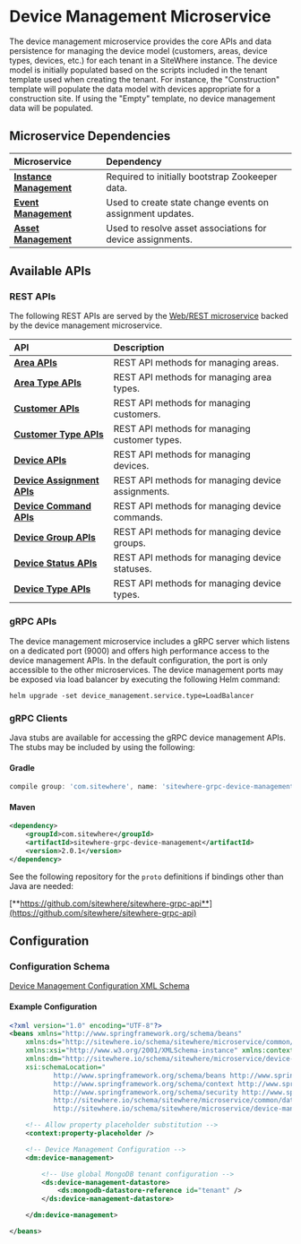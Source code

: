# Device Management Microservice

<Seo/>

<MicroserviceBadge text="Multitenant Microservice" type="multitenant"/>
The device management microservice provides the core APIs and data persistence
for managing the device model (customers, areas, device types, devices, etc.) for each tenant
in a SiteWhere instance. The device model is initially populated based on the scripts included
in the tenant template used when creating the tenant. For instance, the "Construction" template
will populate the data model with devices appropriate for a construction site. If using the
"Empty" template, no device management data will be populated.

## Microservice Dependencies

| Microservice                                        | Dependency                                                 |
| :-------------------------------------------------- | :--------------------------------------------------------- |
| **[Instance Management](./instance-management.md)** | Required to initially bootstrap Zookeeper data.            |
| **[Event Management](./event-management.md)**       | Used to create state change events on assignment updates.  |
| **[Asset Management](./asset-management.md)**       | Used to resolve asset associations for device assignments. |

## Available APIs

### REST APIs

The following REST APIs are served by the [Web/REST microservice](web-rest.md) backed by the device
management microservice.

| API                                                                                 | Description                                       |
| :---------------------------------------------------------------------------------- | :------------------------------------------------ |
| [**Area APIs**](http://sitewhere.io/docs/2.0.0/api2/#tag/areas)                     | REST API methods for managing areas.              |
| [**Area Type APIs**](http://sitewhere.io/docs/2.0.0/api2/#tag/area-types)           | REST API methods for managing area types.         |
| [**Customer APIs**](http://sitewhere.io/docs/2.0.0/api2/#tag/customers)             | REST API methods for managing customers.          |
| [**Customer Type APIs**](http://sitewhere.io/docs/2.0.0/api2/#tag/customer-types)   | REST API methods for managing customer types.     |
| [**Device APIs**](http://sitewhere.io/docs/2.0.0/api2/#tag/devices)                 | REST API methods for managing devices.            |
| [**Device Assignment APIs**](http://sitewhere.io/docs/2.0.0/api2/#tag/assignments)  | REST API methods for managing device assignments. |
| [**Device Command APIs**](http://sitewhere.io/docs/2.0.0/api2/#tag/device-commands) | REST API methods for managing device commands.    |
| [**Device Group APIs**](http://sitewhere.io/docs/2.0.0/api2/#tag/device-groups)     | REST API methods for managing device groups.      |
| [**Device Status APIs**](http://sitewhere.io/docs/2.0.0/api2/#tag/device-statuses)  | REST API methods for managing device statuses.    |
| [**Device Type APIs**](http://sitewhere.io/docs/2.0.0/api2/#tag/device-types)       | REST API methods for managing device types.       |

### gRPC APIs

The device management microservice includes a gRPC server which listens on a dedicated port
(9000) and offers high performance access to the device management APIs. In the default
configuration, the port is only accessible to the other microservices. The device management
ports may be exposed via load balancer by executing the following Helm command:

`helm upgrade -set device_management.service.type=LoadBalancer`

### gRPC Clients

Java stubs are available for accessing the gRPC device management APIs. The stubs
may be included by using the following:

#### Gradle

```groovy
compile group: 'com.sitewhere', name: 'sitewhere-grpc-device-management', version: '2.0.1'
```

#### Maven

```xml
<dependency>
    <groupId>com.sitewhere</groupId>
    <artifactId>sitewhere-grpc-device-management</artifactId>
    <version>2.0.1</version>
</dependency>
```

See the following repository for
the `proto` definitions if bindings other than Java are needed:

[**https://github.com/sitewhere/sitewhere-grpc-api**](https://github.com/sitewhere/sitewhere-grpc-api)

## Configuration

### Configuration Schema

[Device Management Configuration XML Schema](http://sitewhere.io/schema/sitewhere/microservice/device-management/current/device-management.xsd)

#### Example Configuration

```xml
<?xml version="1.0" encoding="UTF-8"?>
<beans xmlns="http://www.springframework.org/schema/beans"
	xmlns:ds="http://sitewhere.io/schema/sitewhere/microservice/common/datastore"
	xmlns:xsi="http://www.w3.org/2001/XMLSchema-instance" xmlns:context="http://www.springframework.org/schema/context"
	xmlns:dm="http://sitewhere.io/schema/sitewhere/microservice/device-management"
	xsi:schemaLocation="
           http://www.springframework.org/schema/beans http://www.springframework.org/schema/beans/spring-beans-3.1.xsd
           http://www.springframework.org/schema/context http://www.springframework.org/schema/context/spring-context-3.1.xsd
           http://www.springframework.org/schema/security http://www.springframework.org/schema/security/spring-security-3.0.xsd
           http://sitewhere.io/schema/sitewhere/microservice/common/datastore http://sitewhere.io/schema/sitewhere/microservice/common/current/datastore-common.xsd
           http://sitewhere.io/schema/sitewhere/microservice/device-management http://sitewhere.io/schema/sitewhere/microservice/device-management/current/device-management.xsd">

	<!-- Allow property placeholder substitution -->
	<context:property-placeholder />

	<!-- Device Management Configuration -->
	<dm:device-management>

		<!-- Use global MongoDB tenant configuration -->
		<ds:device-management-datastore>
			<ds:mongodb-datastore-reference id="tenant" />
		</ds:device-management-datastore>

	</dm:device-management>

</beans>
```

